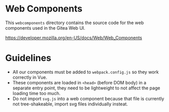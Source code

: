 # Web Components

This `webcomponents` directory contains the source code for the web components used in the Gitea Web UI.

https://developer.mozilla.org/en-US/docs/Web/Web_Components

# Guidelines

* All our components must be added to `webpack.config.js` so they work correctly in Vue.
* These components are loaded in `<head>` (before DOM body) in a separate entry point, they need to be lightweight to not affect the page loading time too much.
* Do not import `svg.js` into a web component because that file is currently not tree-shakeable, import svg files individually insteat.

